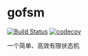 # gofsm

[![Build Status](https://travis-ci.org/threeq/gofsm.svg?branch=master)](https://travis-ci.org/threeq/gofsm) [![codecov](https://codecov.io/gh/threeq/gofsm/branch/master/graph/badge.svg)](https://codecov.io/gh/threeq/gofsm)

一个简单、高效有限状态机
